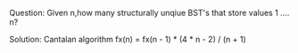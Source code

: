 Question:
	Given n,how many structurally unqiue BST's that store values 1 .... n?

Solution:
	Cantalan algorithm
	fx(n) = fx(n - 1) * (4 * n - 2) / (n + 1)
